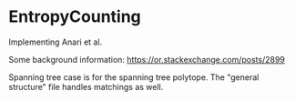 # EntropyCounting
Implementing Anari et al.

Some background information: https://or.stackexchange.com/posts/2899

Spanning tree case is for the spanning tree polytope. The "general structure" file handles matchings as well.
